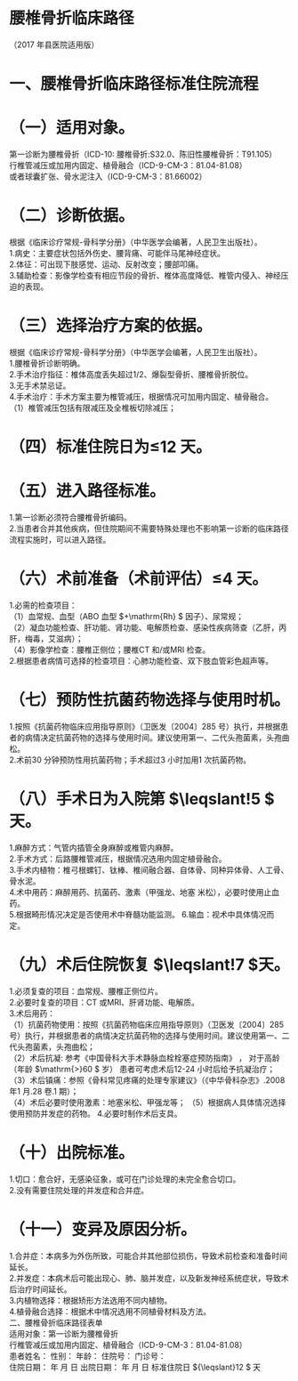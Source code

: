 # 腰椎骨折临床路径  
（2017 年县医院适用版）  
# 一、腰椎骨折临床路径标准住院流程  
# （一）适用对象。  
第一诊断为腰椎骨折（ICD-10: 腰椎骨折:S32.0、陈旧性腰椎骨折：T91.105）  
行椎管减压或加用内固定、植骨融合（ICD-9-CM-3：81.04-81.08）  
或者球囊扩张、骨水泥注入（ICD-9-CM-3：81.66002）  
# （二）诊断依据。  
根据《临床诊疗常规-骨科学分册》（中华医学会编著，人民卫生出版社）。  
1.病史：主要症状包括外伤史、腰背痛、可能伴马尾神经症状。  
2.体征：可出现下肢感觉、运动、反射改变；腰部叩痛。  
3.辅助检查：影像学检查有相应节段的骨折、椎体高度降低、椎管内侵入、神经压迫的表现。  
# （三）选择治疗方案的依据。  
根据《临床诊疗常规-骨科学分册》（中华医学会编著，人民卫生出版社）。  
1.腰椎骨折诊断明确。  
2.手术治疗指征：椎体高度丢失超过1/2、爆裂型骨折、腰椎骨折脱位。  
3.无手术禁忌证。  
4.手术治疗：手术方案主要为椎管减压，根据情况可加用内固定、植骨融合。  
（1）椎管减压包括有限减压及全椎板切除减压；  
# （四）标准住院日为≤12 天。  
# （五）进入路径标准。  
1.第一诊断必须符合腰椎骨折编码。  
2.当患者合并其他疾病，但住院期间不需要特殊处理也不影响第一诊断的临床路径流程实施时，可以进入路径。  
# （六）术前准备（术前评估）≤4 天。  
1.必需的检查项目：  
（1）血常规、血型（ABO 血型 $+\mathrm{Rh} $ 因子）、尿常规；  
（2）凝血功能检查、肝功能、肾功能、电解质检查、感染性疾病筛查（乙肝，丙肝，梅毒，艾滋病）；  
（4）影像学检查：腰椎正侧位；腰椎CT 和/或MRI 检查。  
2.根据患者病情可选择的检查项目：心肺功能检查、双下肢血管彩色超声等。  
# （七）预防性抗菌药物选择与使用时机。  
1.按照《抗菌药物临床应用指导原则》（卫医发〔2004〕285 号）执行，并根据患者的病情决定抗菌药物的选择与使用时间。建议使用第一、二代头孢菌素，头孢曲松。  
2.术前30 分钟预防性用抗菌药物；手术超过3 小时加用1 次抗菌药物。  
# （八）手术日为入院第 $\leqslant\!5 $ 天。  
1.麻醉方式：气管内插管全身麻醉或椎管内麻醉。  
2.手术方式：后路腰椎管减压，根据情况选用内固定植骨融合。  
3.手术内植物：椎弓根螺钉、钛棒、椎间融合器、自体骨、同种异体骨、人工骨、骨水泥。  
4.术中用药：麻醉用药、抗菌药、激素（甲强龙、地塞 米松），必要时使用止血药。  
5.根据畸形情况决定是否使用术中脊髓功能监测。 6.输血：视术中具体情况而定。  
# （九）术后住院恢复 $\leqslant\!7 $天。  
1.必须复查的项目：血常规、腰椎正侧位片。  
2.必要时复查的项目：CT 或MRI、肝肾功能、电解质。  
3.术后用药：  
（1）抗菌药物使用：按照《抗菌药物临床应用指导原则》（卫医发〔2004〕285 号）执行，并根据患者的病情决定抗菌药物的选择与使用时间。建议使用第一、二代头孢菌素，头孢曲松；  
（2）术后抗凝: 参考《中国骨科大手术静脉血栓栓塞症预防指南》 ， 对于高龄 （年龄 $\mathrm{>}60 $  岁） 患者可考虑术后12-24 小时后给予抗凝治疗；  
（3）术后镇痛：参照《骨科常见疼痛的处理专家建议》（《中华骨科杂志》.2008 年1 月.28 卷.1 期）；  
（4）术后必要时使用激素：地塞米松、甲强龙等； （5）根据病人具体情况选择使用预防并发症的药物。 4.必要时制作术后支具。  
# （十）出院标准。  
1.切口：愈合好，无感染征象，或可在门诊处理的未完全愈合切口。  
2.没有需要住院处理的并发症和合并症。  
# （十一）变异及原因分析。  
1.合并症：本病多为外伤所致，可能合并其他部位损伤，导致术前检查和准备时间延长。  
2.并发症：本病术后可能出现心、肺、脑并发症，以及新发神经系统症状，导致术后治疗时间延长。  
3.内植物选择：根据矫形方法选用不同内植物。  
4.植骨融合选择：根据术中情况选用不同植骨材料及方法。  
二、腰椎骨折临床路径表单  
适用对象：第一诊断为腰椎骨折  
行椎管减压或加用内固定、植骨融合（ICD-9-CM-3：81.04-81.08）  
患者姓名：           性别：    年龄：    住院号：      门诊号：  
住院日期：   年  月  日   出院日期：   年  月  日    标准住院日 ${\leqslant}12 $ 天  
